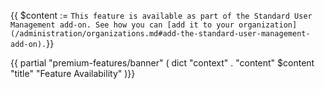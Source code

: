 {{ $content := `This feature is available as part of the Standard User Management add-on.
See how you can [add it to your organization](/administration/organizations.md#add-the-standard-user-management-add-on).`}}

{{ partial "premium-features/banner" ( dict "context" . "content" $content "title" "Feature Availability" )}}
